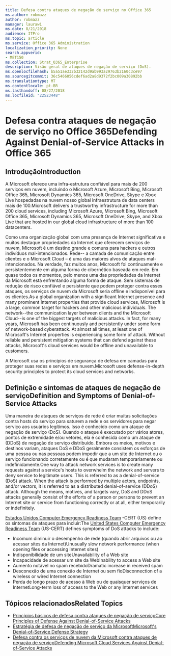 ```yaml
---
title: Defesa contra ataques de negação de serviço no Office 365
ms.author: robmazz
author: robmazz
manager: laurawi
ms.date: 8/21/2018
audience: ITPro
ms.topic: article
ms.service: Office 365 Administration
localization_priority: None
search.appverid:
- MET150
ms.collection: Strat_O365_Enterprise
description: Visão geral de ataques de negação de serviço (DoS).
ms.openlocfilehash: b5a51ae332b32142d9ab993a29763b2160c3ce97
ms.sourcegitcommit: 36c5466056cdef6ad2a8d9372f2bc009a30892bb
ms.translationtype: MT
ms.contentlocale: pt-BR
ms.lasthandoff: 08/27/2018
ms.locfileid: "22523448"
---
```

# <a name="defending-against-denial-of-service-attacks-in-office-365"></a><span data-ttu-id="b8ff4-103">Defesa contra ataques de negação de serviço no Office 365</span><span class="sxs-lookup"><span data-stu-id="b8ff4-103">Defending Against Denial-of-Service Attacks in Office 365</span></span>

## <a name="introduction"></a><span data-ttu-id="b8ff4-104">Introdução</span><span class="sxs-lookup"><span data-stu-id="b8ff4-104">Introduction</span></span>
<span data-ttu-id="b8ff4-105">A Microsoft oferece uma infra-estrutura confiável para mais de 200 serviços em nuvem, incluindo o Microsoft Azure, Microsoft Bing, Microsoft Office 365, Microsoft Dynamics 365, Microsoft OneDrive, Skype e Xbox Live hospedadas na nuvem nosso global infraestrutura de data centers mais de 100.</span><span class="sxs-lookup"><span data-stu-id="b8ff4-105">Microsoft delivers a trustworthy infrastructure for more than 200 cloud services, including Microsoft Azure, Microsoft Bing, Microsoft Office 365, Microsoft Dynamics 365, Microsoft OneDrive, Skype, and Xbox Live that are hosted in our global cloud infrastructure of more than 100 datacenters.</span></span>

<span data-ttu-id="b8ff4-p101">Como uma organização global com uma presença de Internet significativa e muitos destaque propriedades da Internet que oferecem serviços de nuvem, Microsoft é um destino grande e comuns para hackers e outros indivíduos mal-intencionados. Rede-- a camada de comunicação entre clientes e o Microsoft Cloud – é uma das maiores alvos de ataques mal-intencionados. Na verdade, faz muitos anos, Microsoft foi continuamente e persistentemente em alguma forma de cibernético baseada em rede. Em quase todos os momentos, pelo menos uma das propriedades da Internet da Microsoft está enfrentando alguma forma de ataque. Sem sistemas de redução de risco confiável e persistente que podem proteger contra esses ataques, os serviços de nuvem da Microsoft seria offline e indisponível para os clientes.</span><span class="sxs-lookup"><span data-stu-id="b8ff4-p101">As a global organization with a significant Internet presence and many prominent Internet properties that provide cloud services, Microsoft is a large, common target for hackers and other malicious individuals. The network--the communication layer between clients and the Microsoft Cloud--is one of the biggest targets of malicious attacks. In fact, for many years, Microsoft has been continuously and persistently under some form of network-based cyberattack. At almost all times, at least one of Microsoft's Internet properties is experiencing some form of attack. Without reliable and persistent mitigation systems that can defend against these attacks, Microsoft's cloud services would be offline and unavailable to customers.</span></span>

<span data-ttu-id="b8ff4-111">A Microsoft usa os princípios de segurança de defesa em camadas para proteger suas redes e serviços em nuvem.</span><span class="sxs-lookup"><span data-stu-id="b8ff4-111">Microsoft uses defense-in-depth security principles to protect its cloud services and networks.</span></span> 

## <a name="definition-and-symptoms-of-denial-of-service-attacks"></a><span data-ttu-id="b8ff4-112">Definição e sintomas de ataques de negação de serviço</span><span class="sxs-lookup"><span data-stu-id="b8ff4-112">Definition and Symptoms of Denial-of-Service Attacks</span></span>
<span data-ttu-id="b8ff4-p102">Uma maneira de ataques de serviços de rede é criar muitas solicitações contra hosts do serviço para saturem a rede e os servidores para negar serviço aos usuários legítimos. Isso é conhecido como um ataque de negação de serviço (DoS). Quando o ataque é executado por vários atores, pontos de extremidade e/ou vetores, ela é conhecida como um ataque de (DDoS) de negação de serviço distribuído. Embora os meios, motivos e destinos variam, ataques DoS e DDoS geralmente consistem os esforços de uma pessoa ou nas pessoas podem impedir que a um site de Internet ou o serviço funcionando corretamente ou é que mudaram temporariamente ou indefinidamente.</span><span class="sxs-lookup"><span data-stu-id="b8ff4-p102">One way to attack network services is to create many requests against a service's hosts to overwhelm the network and servers to deny service to legitimate users. This is referred to as a denial-of-service (DoS) attack. When the attack is performed by multiple actors, endpoints, and/or vectors, it is referred to as a distributed denial-of-service (DDoS) attack. Although the means, motives, and targets vary, DoS and DDoS attacks generally consist of the efforts of a person or persons to prevent an Internet site or service from functioning correctly or at all, either temporarily or indefinitely.</span></span>

<span data-ttu-id="b8ff4-117">[Estados Unidos Computer Emergency Readiness Team](https://www.us-cert.gov/) -CERT (US) define os sintomas de ataques para incluir:</span><span class="sxs-lookup"><span data-stu-id="b8ff4-117">The [United States Computer Emergency Readiness Team](https://www.us-cert.gov/) (US-CERT) defines symptoms of DoS attacks to include:</span></span>
- <span data-ttu-id="b8ff4-118">Incomum diminuir o desempenho de rede (quando abrir arquivos ou ao acessar sites da Internet)</span><span class="sxs-lookup"><span data-stu-id="b8ff4-118">Unusually slow network performance (when opening files or accessing Internet sites)</span></span>
- <span data-ttu-id="b8ff4-119">Indisponibilidade de um site</span><span class="sxs-lookup"><span data-stu-id="b8ff4-119">Unavailability of a Web site</span></span>
- <span data-ttu-id="b8ff4-120">Incapacidade de acessar um site da Web</span><span class="sxs-lookup"><span data-stu-id="b8ff4-120">Inability to access a Web site</span></span>
- <span data-ttu-id="b8ff4-121">Aumento notável no spam recebido</span><span class="sxs-lookup"><span data-stu-id="b8ff4-121">Dramatic increase in received spam</span></span>
- <span data-ttu-id="b8ff4-122">Desconexão de uma conexão de Internet ou sem fio</span><span class="sxs-lookup"><span data-stu-id="b8ff4-122">Disconnection of a wireless or wired Internet connection</span></span>
- <span data-ttu-id="b8ff4-123">Perda de longo prazo de acesso à Web ou de quaisquer serviços de Internet</span><span class="sxs-lookup"><span data-stu-id="b8ff4-123">Long-term loss of access to the Web or any Internet services</span></span>

## <a name="related-topics"></a><span data-ttu-id="b8ff4-124">Tópicos relacionados</span><span class="sxs-lookup"><span data-stu-id="b8ff4-124">Related Topics</span></span>
- [<span data-ttu-id="b8ff4-125">Princípios básicos de defesa contra ataques de negação de serviço</span><span class="sxs-lookup"><span data-stu-id="b8ff4-125">Core Principles of Defense Against Denial-of-Service Attacks</span></span>](office-365-core-principles-of-defense-against-dos-attacks.md)
- [<span data-ttu-id="b8ff4-126">Estratégia de defesa de negação de serviço da Microsoft</span><span class="sxs-lookup"><span data-stu-id="b8ff4-126">Microsoft's Denial-of-Service Defense Strategy</span></span>](office-365-microsoft-dos-defense-strategy.md)
- [<span data-ttu-id="b8ff4-127">Defesa contra os serviços de nuvem da Microsoft contra ataques de negação de serviço</span><span class="sxs-lookup"><span data-stu-id="b8ff4-127">Defending Microsoft Cloud Services Against Denial-of-Service Attacks</span></span>](office-365-defending-cloud-services-against-dos-attacks.md)
